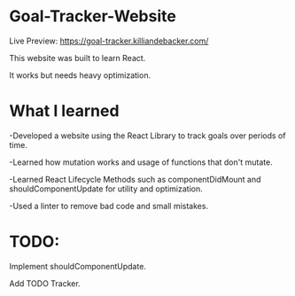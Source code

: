 # Goal-Tracker-Website
Live Preview: https://goal-tracker.killiandebacker.com/

This website was built to learn React. 

It works but needs heavy optimization.

# What I learned
-Developed a website using the React Library to track goals over periods of time.

-Learned how mutation works and usage of functions that don't mutate.

-Learned React Lifecycle Methods such as componentDidMount and shouldComponentUpdate for utility and optimization.

-Used a linter to remove bad code and small mistakes. 

# TODO: 

Implement shouldComponentUpdate.

Add TODO Tracker.
